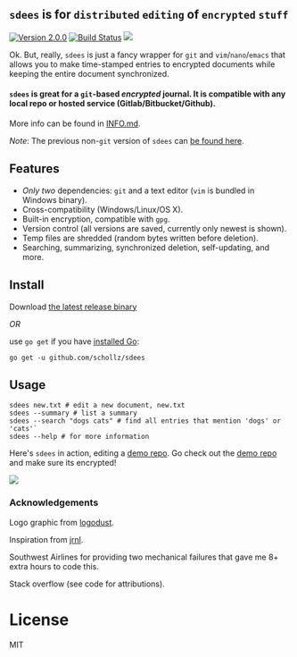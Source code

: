 ## `sdees` is for `distributed` `editing` of `encrypted` `stuff`


[![Version 2.0.0](https://img.shields.io/badge/version-2.0.0-brightgreen.svg?version=flat-square)](https://github.com/schollz/sdees/releases/latest)
[![Build Status](https://travis-ci.org/schollz/sdees.svg?branch=master)](https://travis-ci.org/schollz/sdees)
![](https://img.shields.io/badge/coverage-46%25-yellow.svg)

Ok. But, really, `sdees` is just a fancy wrapper for `git` and `vim`/`nano`/`emacs` that allows you to make time-stamped entries to encrypted documents while keeping the entire document synchronized.

#### `sdees` is great for a `git`-based *encrypted* journal. It is compatible with any local repo or hosted service (Gitlab/Bitbucket/Github).

More info can be found in [INFO.md](https://github.com/schollz/sdees/blob/master/INFO.md).


_Note_: The previous non-`git` version of `sdees` can [be found here](https://github.com/schollz/sdees/tree/1.X).


## Features

- _Only two_ dependencies: `git` and a text editor (`vim` is bundled in Windows binary).
- Cross-compatibility (Windows/Linux/OS X).
- Built-in encryption, compatible with `gpg`.
- Version control (all versions are saved, currently only newest is shown).
- Temp files are shredded (random bytes written before deletion).
- Searching, summarizing, synchronized deletion, self-updating, and more.


## Install


Download [the latest release binary](https://github.com/schollz/sdees/releases/latest)

_OR_

use `go get` if you have [installed Go](https://golang.org/dl/):

```
go get -u github.com/schollz/sdees
```

## Usage

```
sdees new.txt # edit a new document, new.txt
sdees --summary # list a summary
sdees --search "dogs cats" # find all entries that mention 'dogs' or 'cats'`
sdees --help # for more information
```

Here's `sdees` in action, editing a [demo repo](https://github.com/schollz/demo). Go check out the [demo repo](https://github.com/schollz/demo) and make sure its encrypted!

![](https://raw.githubusercontent.com/schollz/sdees/master/branding/help3.gif)


### Acknowledgements

Logo graphic from [logodust](http://logodust.com).

Inspiration from [jrnl](http://jrnl.sh/).

Southwest Airlines for providing two mechanical failures that gave me 8+ extra hours to code this.

Stack overflow (see code for attributions).

# License

MIT
